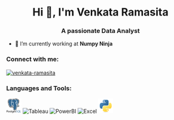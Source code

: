 <h1 align="center">Hi 👋, I'm Venkata Ramasita</h1>
<h3 align="center">A passionate Data Analyst</h3>

- 🔭 I’m currently working at **Numpy Ninja**

<h3 align="left">Connect with me:</h3>
<p align="left">
<a href="https://linkedin.com/in/venkata-ramasita" target="blank"><img align="center" src="https://raw.githubusercontent.com/rahuldkjain/github-profile-readme-generator/master/src/images/icons/Social/linked-in-alt.svg" alt="venkata-ramasita" height="30" width="40" /></a>
</p>

<h3 align="left">Languages and Tools:</h3>
<p align="left"> <a  <img src="https://raw.githubusercontent.com/devicons/devicon/master/icons/cplusplus/cplusplus-original.svg" alt="cplusplus" width="40" height="40"/>
</a>  <img src="https://raw.githubusercontent.com/devicons/devicon/master/icons/postgresql/postgresql-original-wordmark.svg" alt="postgresql" width="40" height="40"/>
</a>  <img src="https://github.com/sita47/My-Profile/assets/96062745/72f593e2-ebc1-470f-a07f-73469e2e53da" alt="Tableau" width="40" height="40"/> 
</a>  <img src="https://github.com/sita47/My-Profile/assets/96062745/88249775-ec1e-4318-8e40-28a00d8e641e" alt="PowerBI" width="40" height="40"/> 
</a>  <img src="https://github.com/sita47/sita47/assets/96062745/535e6e30-6a0d-4175-a33e-d398ad8f9ba5" alt="Excel" width="40" height="40"/> 
</a>  <img src="https://raw.githubusercontent.com/devicons/devicon/master/icons/python/python-original.svg" alt="Agile" width="40" height="40"/> </a> </p>


